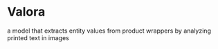 # Valora
a model that extracts entity values from product wrappers by analyzing printed text in images
